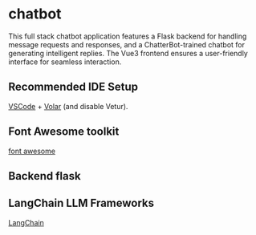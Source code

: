 # chatbot

This full stack chatbot application features a Flask backend for handling message requests and responses, and a ChatterBot-trained chatbot for generating intelligent replies. The Vue3 frontend ensures a user-friendly interface for seamless interaction.

## Recommended IDE Setup

[VSCode](https://code.visualstudio.com/) + [Volar](https://marketplace.visualstudio.com/items?itemName=Vue.volar) (and disable Vetur).

## Font Awesome toolkit
[font awesome](https://fontawesome.com/icons)

## Backend flask

## LangChain LLM Frameworks
[LangChain](https://python.langchain.com/docs/introduction/)
